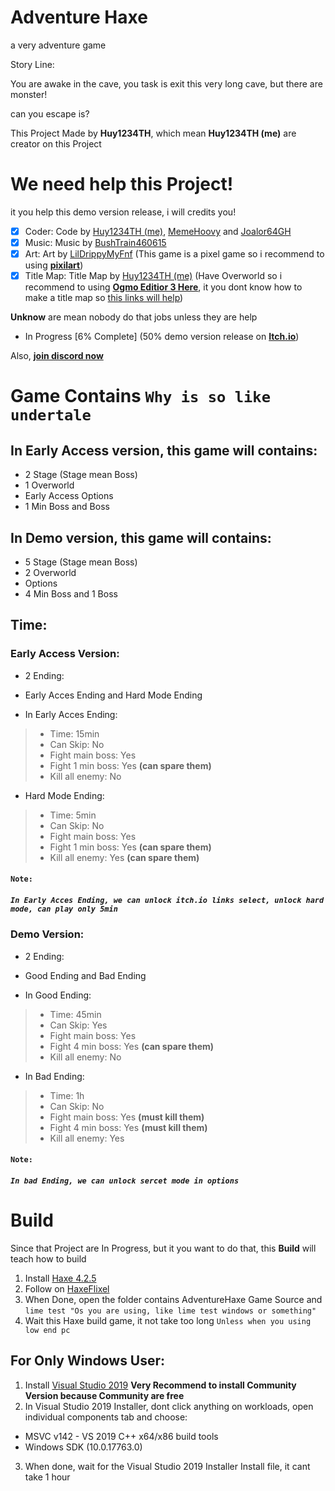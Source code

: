 # Adventure Haxe
a very adventure game

Story Line:

You are awake in the cave, you task is exit this very long cave, but there are monster!

can you escape is?

This Project Made by **Huy1234TH**, which mean **Huy1234TH (me)** are creator on this Project

# We need help this Project!
it you help this demo version release, i will credits you!

- [x] Coder: Code by [Huy1234TH (me)](https://github.com/khuonghoanghuy), [MemeHoovy](https://twitter.com/meme_hoovy) and [Joalor64GH](https://twitter.com/fnfkeith19)
- [x] Music: Music by [BushTrain460615](https://github.com/BushTrain460615)
- [x] Art: Art by [LilDrippyMyFnf](https://twitter.com/goofyahhemoboi) (This game is a pixel game so i recommend to using [**pixilart**](https://www.pixilart.com/draw))
- [x] Title Map: Title Map by [Huy1234TH (me)](https://github.com/khuonghoanghuy) (Have Overworld so i recommend to using [**Ogmo Editior 3 Here**](https://ogmo-editor-3.github.io/), it you dont know how to make a title map so [this links will help](https://haxeflixel.com/documentation/creating-a-tilemap/))

**Unknow** are mean nobody do that jobs unless they are help

- In Progress [6% Complete] (50% demo version release on [**Itch.io**](https://huy1234th.itch.io/adventure-haxe))

Also, [**join discord now**](https://discord.gg/DR9nc4u9)

# Game Contains **``Why is so like undertale``**
## In Early Access version, this game will contains:
- 2 Stage (Stage mean Boss)
- 1 Overworld
- Early Access Options
- 1 Min Boss and Boss

## In Demo version, this game will contains:
- 5 Stage (Stage mean Boss)
- 2 Overworld
- Options
- 4 Min Boss and 1 Boss

## Time:
### Early Access Version:
- 2 Ending:
+ Early Acces Ending and Hard Mode Ending
* In Early Acces Ending:
> - Time: 15min
> - Can Skip: No
> - Fight main boss: Yes
> - Fight 1 min boss: Yes **(can spare them)**
> - Kill all enemy: No
* Hard Mode Ending:
> - Time: 5min
> - Can Skip: No
> - Fight main boss: Yes
> - Fight 1 min boss: Yes **(can spare them)**
> - Kill all enemy: Yes **(can spare them)**

#### **``Note:``**
##### **``In Early Acces Ending, we can unlock itch.io links select, unlock hard mode, can play only 5min``**

### Demo Version:
- 2 Ending:
+ Good Ending and Bad Ending
* In Good Ending:
> - Time: 45min
> - Can Skip: Yes
> - Fight main boss: Yes
> - Fight 4 min boss: Yes **(can spare them)**
> - Kill all enemy: No
* In Bad Ending:
> - Time: 1h
> - Can Skip: No
> - Fight main boss: Yes **(must kill them)**
> - Fight 4 min boss: Yes **(must kill them)**
> - Kill all enemy: Yes

#### **``Note:``**
##### **``In bad Ending, we can unlock sercet mode in options``**

# Build
Since that Project are In Progress, but it you want to do that, this **Build** will teach how to build

1. Install [Haxe 4.2.5](https://haxe.org/download/version/4.2.5/) 
2. Follow on [HaxeFlixel](https://haxeflixel.com/documentation/install-haxeflixel/)
3. When Done, open the folder contains AdventureHaxe Game Source and ``lime test "Os you are using, like lime test windows or something"``
4. Wait this Haxe build game, it not take too long ``Unless when you using low end pc``

## For Only Windows User:
1. Install [Visual Studio 2019](https://haxe.org/download/version/4.2.4/) **Very Recommend to install Community Version because Community are free**
2. In Visual Studio 2019 Installer, dont click anything on workloads, open individual components tab and choose:
* MSVC v142 - VS 2019 C++ x64/x86 build tools
* Windows SDK (10.0.17763.0)
3. When done, wait for the Visual Studio 2019 Installer Install file, it cant take 1 hour
